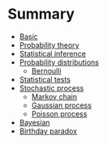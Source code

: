 # Summary

- [Basic](./basic.md)
- [Probability theory](./probability-theory.md)
- [Statistical inference]()
- [Probability distributions](./probability-distributions.md)
  - [Bernoulli](./bernoulli.md)
- [Statistical tests](./statistical-tests.md)
- [Stochastic process](./stochastic-process.md)
  - [Markov chain]()
  - [Gaussian process]()
  - [Poisson process]()
- [Bayesian](./bayesian.md)
- [Birthday paradox](./birthday-paradox.md)
